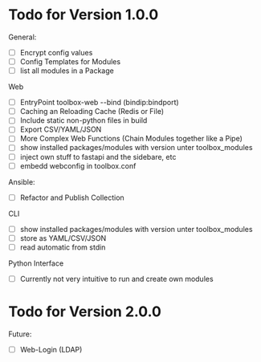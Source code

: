 # Todo for Version 1.0.0

General:
- [ ] Encrypt config values
- [ ] Config Templates for Modules
- [ ] list all modules in a Package

Web
- [ ] EntryPoint toolbox-web --bind (bindip:bindport)
- [ ] Caching an Reloading Cache (Redis or File)
- [ ] Include static non-python files in build
- [ ] Export CSV/YAML/JSON
- [ ] More Complex Web Functions (Chain Modules together like a Pipe)
- [ ] show installed packages/modules with version unter toolbox_modules
- [ ] inject own stuff to fastapi and the sidebare, etc
- [ ] embedd webconfig in toolbox.conf

Ansible:
- [ ] Refactor and Publish Collection

CLI
- [ ] show installed packages/modules with version unter toolbox_modules
- [ ] store as YAML/CSV/JSON
- [ ] read automatic from stdin

Python Interface
- [ ] Currently not very intuitive to run and create own modules

# Todo for Version 2.0.0
Future:
- [ ] Web-Login (LDAP)
